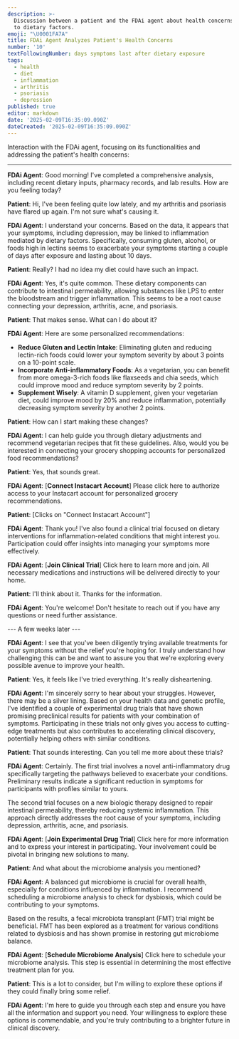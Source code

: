 ```yaml
---
description: >-
  Discussion between a patient and the FDAi agent about health concerns linked
  to dietary factors.
emoji: "\U0001FA7A"
title: FDAi Agent Analyzes Patient's Health Concerns
number: '10'
textFollowingNumber: days symptoms last after dietary exposure
tags:
  - health
  - diet
  - inflammation
  - arthritis
  - psoriasis
  - depression
published: true
editor: markdown
date: '2025-02-09T16:35:09.090Z'
dateCreated: '2025-02-09T16:35:09.090Z'
---
```

Interaction with the FDAi agent, focusing on its functionalities and addressing the patient's health concerns:

---

**FDAi Agent**: Good morning! I've completed a comprehensive analysis, including recent dietary inputs, pharmacy records, and lab results. How are you feeling today?

**Patient**: Hi, I've been feeling quite low lately, and my arthritis and psoriasis have flared up again. I'm not sure what's causing it.

**FDAi Agent**: I understand your concerns. Based on the data, it appears that your symptoms, including depression, may be linked to inflammation mediated by dietary factors. Specifically, consuming gluten, alcohol, or foods high in lectins seems to exacerbate your symptoms starting a couple of days after exposure and lasting about 10 days.

**Patient**: Really? I had no idea my diet could have such an impact.

**FDAi Agent**: Yes, it's quite common. These dietary components can contribute to intestinal permeability, allowing substances like LPS to enter the bloodstream and trigger inflammation. This seems to be a root cause connecting your depression, arthritis, acne, and psoriasis.

**Patient**: That makes sense. What can I do about it?

**FDAi Agent**: Here are some personalized recommendations:
- **Reduce Gluten and Lectin Intake**: Eliminating gluten and reducing lectin-rich foods could lower your symptom severity by about 3 points on a 10-point scale.
- **Incorporate Anti-inflammatory Foods**: As a vegetarian, you can benefit from more omega-3-rich foods like flaxseeds and chia seeds, which could improve mood and reduce symptom severity by 2 points.
- **Supplement Wisely**: A vitamin D supplement, given your vegetarian diet, could improve mood by 20% and reduce inflammation, potentially decreasing symptom severity by another 2 points.

**Patient**: How can I start making these changes?

**FDAi Agent**: I can help guide you through dietary adjustments and recommend vegetarian recipes that fit these guidelines. Also, would you be interested in connecting your grocery shopping accounts for personalized food recommendations?

**Patient**: Yes, that sounds great.

**FDAi Agent**: [**Connect Instacart Account**] Please click here to authorize access to your Instacart account for personalized grocery recommendations.

**Patient**: [Clicks on "Connect Instacart Account"]

**FDAi Agent**: Thank you! I've also found a clinical trial focused on dietary interventions for inflammation-related conditions that might interest you. Participation could offer insights into managing your symptoms more effectively.

**FDAi Agent**: [**Join Clinical Trial**] Click here to learn more and join. All necessary medications and instructions will be delivered directly to your home.

**Patient**: I'll think about it. Thanks for the information.

**FDAi Agent**: You're welcome! Don't hesitate to reach out if you have any questions or need further assistance.

--- A few weeks later ---

**FDAi Agent**: I see that you've been diligently trying available treatments for your symptoms without the relief you're hoping for. I truly understand how challenging this can be and want to assure you that we're exploring every possible avenue to improve your health.

**Patient**: Yes, it feels like I've tried everything. It's really disheartening.

**FDAi Agent**: I'm sincerely sorry to hear about your struggles. However, there may be a silver lining. Based on your health data and genetic profile, I've identified a couple of experimental drug trials that have shown promising preclinical results for patients with your combination of symptoms. Participating in these trials not only gives you access to cutting-edge treatments but also contributes to accelerating clinical discovery, potentially helping others with similar conditions.

**Patient**: That sounds interesting. Can you tell me more about these trials?

**FDAi Agent**: Certainly. The first trial involves a novel anti-inflammatory drug specifically targeting the pathways believed to exacerbate your conditions. Preliminary results indicate a significant reduction in symptoms for participants with profiles similar to yours.

The second trial focuses on a new biologic therapy designed to repair intestinal permeability, thereby reducing systemic inflammation. This approach directly addresses the root cause of your symptoms, including depression, arthritis, acne, and psoriasis.

**FDAi Agent**: [**Join Experimental Drug Trial**] Click here for more information and to express your interest in participating. Your involvement could be pivotal in bringing new solutions to many.

**Patient**: And what about the microbiome analysis you mentioned?

**FDAi Agent**: A balanced gut microbiome is crucial for overall health, especially for conditions influenced by inflammation. I recommend scheduling a microbiome analysis to check for dysbiosis, which could be contributing to your symptoms.

Based on the results, a fecal microbiota transplant (FMT) trial might be beneficial. FMT has been explored as a treatment for various conditions related to dysbiosis and has shown promise in restoring gut microbiome balance.

**FDAi Agent**: [**Schedule Microbiome Analysis**] Click here to schedule your microbiome analysis. This step is essential in determining the most effective treatment plan for you.

**Patient**: This is a lot to consider, but I'm willing to explore these options if they could finally bring some relief.

**FDAi Agent**: I'm here to guide you through each step and ensure you have all the information and support you need. Your willingness to explore these options is commendable, and you're truly contributing to a brighter future in clinical discovery.

